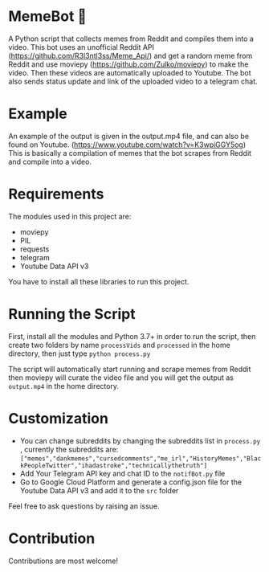 # MemeBot 🤖
 A Python script that collects memes from Reddit and compiles them into a video. This bot uses an unofficial Reddit API (https://github.com/R3l3ntl3ss/Meme_Api/) and get a random meme from Reddit and use moviepy (https://github.com/Zulko/moviepy) to make the video. Then these videos are automatically uploaded to Youtube. The bot also sends status update and link of the uploaded video to a telegram chat.
 
 # Example
An example of the output is given in the output.mp4 file, and can also be found on Youtube. (https://www.youtube.com/watch?v=K3wpiGGY5og)
This is basically a compilation of memes that the bot scrapes from Reddit and compile into a video.

# Requirements

The modules used in this project are:
- moviepy
- PIL
- requests
- telegram
- Youtube Data API v3

You have to install all these libraries to run this project.

# Running the Script

First, install all the modules and Python 3.7+ in order to run the script, then create two folders by name `processVids` and `processed` in the home directory, then just type
`python process.py`

The script will automatically start running and scrape memes from Reddit then moviepy will curate the video file and you will get the output as `output.mp4` in the home directory.

# Customization
- You can change subreddits by changing the subreddits list in `process.py` , currently the subreddits are: `["memes","dankmemes","cursedcomments","me_irl","HistoryMemes","BlackPeopleTwitter","ihadastroke","technicallythetruth"]`
- Add Your Telegram API key and chat ID to the `notifBot.py` file
- Go to Google Cloud Platform and generate a config.json file for the Youtube Data API v3 and add it to the `src` folder

Feel free to ask questions by raising an issue.

# Contribution
Contributions are most welcome!
